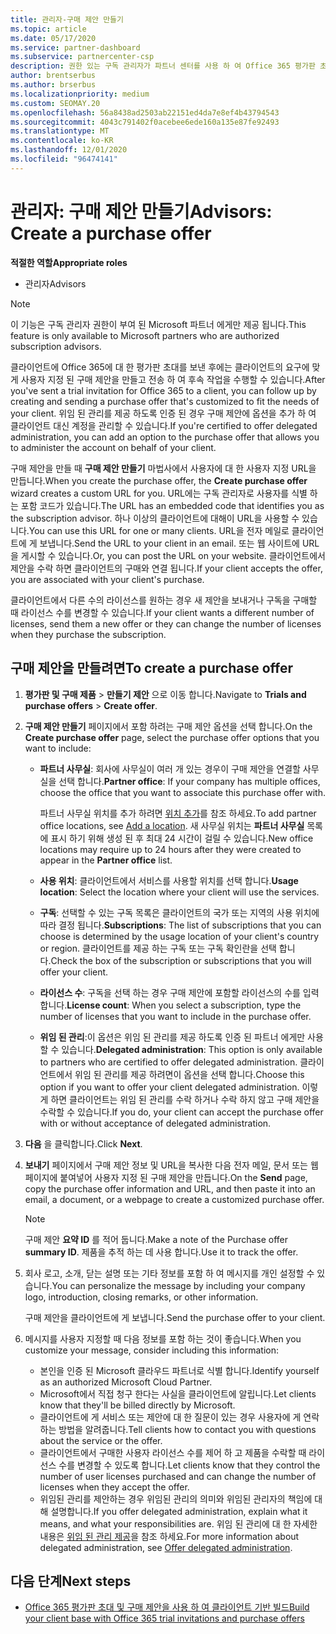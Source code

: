 ```yaml
---
title: 관리자-구매 제안 만들기
ms.topic: article
ms.date: 05/17/2020
ms.service: partner-dashboard
ms.subservice: partnercenter-csp
description: 권한 있는 구독 관리자가 파트너 센터를 사용 하 여 Office 365 평가판 초대에 포함할 구매 제안 및 사용자 지정 URL을 만드는 방법을 알아보세요.
author: brentserbus
ms.author: brserbus
ms.localizationpriority: medium
ms.custom: SEOMAY.20
ms.openlocfilehash: 56a8438ad2503ab22151ed4da7e8ef4b43794543
ms.sourcegitcommit: 4043c791402f0acebee6ede160a135e87fe92493
ms.translationtype: MT
ms.contentlocale: ko-KR
ms.lasthandoff: 12/01/2020
ms.locfileid: "96474141"
---
```

# <a name="advisors-create-a-purchase-offer"></a><span data-ttu-id="c2ab1-103">관리자: 구매 제안 만들기</span><span class="sxs-lookup"><span data-stu-id="c2ab1-103">Advisors: Create a purchase offer</span></span>

 
<span data-ttu-id="c2ab1-104">**적절한 역할**</span><span class="sxs-lookup"><span data-stu-id="c2ab1-104">**Appropriate roles**</span></span>

- <span data-ttu-id="c2ab1-105">관리자</span><span class="sxs-lookup"><span data-stu-id="c2ab1-105">Advisors</span></span>


> [!NOTE]
> <span data-ttu-id="c2ab1-106">이 기능은 구독 관리자 권한이 부여 된 Microsoft 파트너 에게만 제공 됩니다.</span><span class="sxs-lookup"><span data-stu-id="c2ab1-106">This feature is only available to Microsoft partners who are authorized subscription advisors.</span></span>

<span data-ttu-id="c2ab1-107">클라이언트에 Office 365에 대 한 평가판 초대를 보낸 후에는 클라이언트의 요구에 맞게 사용자 지정 된 구매 제안을 만들고 전송 하 여 후속 작업을 수행할 수 있습니다.</span><span class="sxs-lookup"><span data-stu-id="c2ab1-107">After you've sent a trial invitation for Office 365 to a client, you can follow up by creating and sending a purchase offer that's customized to fit the needs of your client.</span></span> <span data-ttu-id="c2ab1-108">위임 된 관리를 제공 하도록 인증 된 경우 구매 제안에 옵션을 추가 하 여 클라이언트 대신 계정을 관리할 수 있습니다.</span><span class="sxs-lookup"><span data-stu-id="c2ab1-108">If you're certified to offer delegated administration, you can add an option to the purchase offer that allows you to administer the account on behalf of your client.</span></span>

<span data-ttu-id="c2ab1-109">구매 제안을 만들 때 **구매 제안 만들기** 마법사에서 사용자에 대 한 사용자 지정 URL을 만듭니다.</span><span class="sxs-lookup"><span data-stu-id="c2ab1-109">When you create the purchase offer, the **Create purchase offer** wizard creates a custom URL for you.</span></span> <span data-ttu-id="c2ab1-110">URL에는 구독 관리자로 사용자를 식별 하는 포함 코드가 있습니다.</span><span class="sxs-lookup"><span data-stu-id="c2ab1-110">The URL has an embedded code that identifies you as the subscription advisor.</span></span> <span data-ttu-id="c2ab1-111">하나 이상의 클라이언트에 대해이 URL을 사용할 수 있습니다.</span><span class="sxs-lookup"><span data-stu-id="c2ab1-111">You can use this URL for one or many clients.</span></span> <span data-ttu-id="c2ab1-112">URL을 전자 메일로 클라이언트에 게 보냅니다.</span><span class="sxs-lookup"><span data-stu-id="c2ab1-112">Send the URL to your client in an email.</span></span> <span data-ttu-id="c2ab1-113">또는 웹 사이트에 URL을 게시할 수 있습니다.</span><span class="sxs-lookup"><span data-stu-id="c2ab1-113">Or, you can post the URL on your website.</span></span> <span data-ttu-id="c2ab1-114">클라이언트에서 제안을 수락 하면 클라이언트의 구매와 연결 됩니다.</span><span class="sxs-lookup"><span data-stu-id="c2ab1-114">If your client accepts the offer, you are associated with your client's purchase.</span></span>

<span data-ttu-id="c2ab1-115">클라이언트에서 다른 수의 라이선스를 원하는 경우 새 제안을 보내거나 구독을 구매할 때 라이선스 수를 변경할 수 있습니다.</span><span class="sxs-lookup"><span data-stu-id="c2ab1-115">If your client wants a different number of licenses, send them a new offer or they can change the number of licenses when they purchase the subscription.</span></span>

## <a name="to-create-a-purchase-offer"></a><span data-ttu-id="c2ab1-116">구매 제안을 만들려면</span><span class="sxs-lookup"><span data-stu-id="c2ab1-116">To create a purchase offer</span></span>

1. <span data-ttu-id="c2ab1-117">**평가판 및 구매 제품**  >  **만들기 제안** 으로 이동 합니다.</span><span class="sxs-lookup"><span data-stu-id="c2ab1-117">Navigate to **Trials and purchase offers** > **Create offer**.</span></span>

2. <span data-ttu-id="c2ab1-118">**구매 제안 만들기** 페이지에서 포함 하려는 구매 제안 옵션을 선택 합니다.</span><span class="sxs-lookup"><span data-stu-id="c2ab1-118">On the **Create purchase offer** page, select the purchase offer options that you want to include:</span></span>

    - <span data-ttu-id="c2ab1-119">**파트너 사무실**: 회사에 사무실이 여러 개 있는 경우이 구매 제안을 연결할 사무실을 선택 합니다.</span><span class="sxs-lookup"><span data-stu-id="c2ab1-119">**Partner office**: If your company has multiple offices, choose the office that you want to associate this purchase offer with.</span></span>

        <span data-ttu-id="c2ab1-120">파트너 사무실 위치를 추가 하려면 [위치 추가](manage-locations.md)를 참조 하세요.</span><span class="sxs-lookup"><span data-stu-id="c2ab1-120">To add partner office locations, see [Add a location](manage-locations.md).</span></span> <span data-ttu-id="c2ab1-121">새 사무실 위치는 **파트너 사무실** 목록에 표시 하기 위해 생성 된 후 최대 24 시간이 걸릴 수 있습니다.</span><span class="sxs-lookup"><span data-stu-id="c2ab1-121">New office locations may require up to 24 hours after they were created to appear in the **Partner office** list.</span></span>

    - <span data-ttu-id="c2ab1-122">**사용 위치**: 클라이언트에서 서비스를 사용할 위치를 선택 합니다.</span><span class="sxs-lookup"><span data-stu-id="c2ab1-122">**Usage location**: Select the location where your client will use the services.</span></span>
    - <span data-ttu-id="c2ab1-123">**구독**: 선택할 수 있는 구독 목록은 클라이언트의 국가 또는 지역의 사용 위치에 따라 결정 됩니다.</span><span class="sxs-lookup"><span data-stu-id="c2ab1-123">**Subscriptions**: The list of subscriptions that you can choose is determined by the usage location of your client's country or region.</span></span> <span data-ttu-id="c2ab1-124">클라이언트를 제공 하는 구독 또는 구독 확인란을 선택 합니다.</span><span class="sxs-lookup"><span data-stu-id="c2ab1-124">Check the box of the subscription or subscriptions that you will offer your client.</span></span>
    - <span data-ttu-id="c2ab1-125">**라이선스 수**: 구독을 선택 하는 경우 구매 제안에 포함할 라이선스의 수를 입력 합니다.</span><span class="sxs-lookup"><span data-stu-id="c2ab1-125">**License count**: When you select a subscription, type the number of licenses that you want to include in the purchase offer.</span></span>
    - <span data-ttu-id="c2ab1-126">**위임 된 관리**:이 옵션은 위임 된 관리를 제공 하도록 인증 된 파트너 에게만 사용할 수 있습니다.</span><span class="sxs-lookup"><span data-stu-id="c2ab1-126">**Delegated administration**: This option is only available to partners who are certified to offer delegated administration.</span></span> <span data-ttu-id="c2ab1-127">클라이언트에서 위임 된 관리를 제공 하려면이 옵션을 선택 합니다.</span><span class="sxs-lookup"><span data-stu-id="c2ab1-127">Choose this option if you want to offer your client delegated administration.</span></span> <span data-ttu-id="c2ab1-128">이렇게 하면 클라이언트는 위임 된 관리를 수락 하거나 수락 하지 않고 구매 제안을 수락할 수 있습니다.</span><span class="sxs-lookup"><span data-stu-id="c2ab1-128">If you do, your client can accept the purchase offer with or without acceptance of delegated administration.</span></span>

3. <span data-ttu-id="c2ab1-129">**다음** 을 클릭합니다.</span><span class="sxs-lookup"><span data-stu-id="c2ab1-129">Click **Next**.</span></span>

4. <span data-ttu-id="c2ab1-130">**보내기** 페이지에서 구매 제안 정보 및 URL을 복사한 다음 전자 메일, 문서 또는 웹 페이지에 붙여넣어 사용자 지정 된 구매 제안을 만듭니다.</span><span class="sxs-lookup"><span data-stu-id="c2ab1-130">On the **Send** page, copy the purchase offer information and URL, and then paste it into an email, a document, or a webpage to create a customized purchase offer.</span></span>

    > [!NOTE]
    > <span data-ttu-id="c2ab1-131">구매 제안 **요약 ID** 를 적어 둡니다.</span><span class="sxs-lookup"><span data-stu-id="c2ab1-131">Make a note of the Purchase offer **summary ID**.</span></span> <span data-ttu-id="c2ab1-132">제품을 추적 하는 데 사용 합니다.</span><span class="sxs-lookup"><span data-stu-id="c2ab1-132">Use it to track the offer.</span></span>

5. <span data-ttu-id="c2ab1-133">회사 로고, 소개, 닫는 설명 또는 기타 정보를 포함 하 여 메시지를 개인 설정할 수 있습니다.</span><span class="sxs-lookup"><span data-stu-id="c2ab1-133">You can personalize the message by including your company logo, introduction, closing remarks, or other information.</span></span>

    <span data-ttu-id="c2ab1-134">구매 제안을 클라이언트에 게 보냅니다.</span><span class="sxs-lookup"><span data-stu-id="c2ab1-134">Send the purchase offer to your client.</span></span>

6. <span data-ttu-id="c2ab1-135">메시지를 사용자 지정할 때 다음 정보를 포함 하는 것이 좋습니다.</span><span class="sxs-lookup"><span data-stu-id="c2ab1-135">When you customize your message, consider including this information:</span></span>

    - <span data-ttu-id="c2ab1-136">본인을 인증 된 Microsoft 클라우드 파트너로 식별 합니다.</span><span class="sxs-lookup"><span data-stu-id="c2ab1-136">Identify yourself as an authorized Microsoft Cloud Partner.</span></span>
    - <span data-ttu-id="c2ab1-137">Microsoft에서 직접 청구 한다는 사실을 클라이언트에 알립니다.</span><span class="sxs-lookup"><span data-stu-id="c2ab1-137">Let clients know that they'll be billed directly by Microsoft.</span></span>
    - <span data-ttu-id="c2ab1-138">클라이언트에 게 서비스 또는 제안에 대 한 질문이 있는 경우 사용자에 게 연락 하는 방법을 알려줍니다.</span><span class="sxs-lookup"><span data-stu-id="c2ab1-138">Tell clients how to contact you with questions about the service or the offer.</span></span>
    - <span data-ttu-id="c2ab1-139">클라이언트에서 구매한 사용자 라이선스 수를 제어 하 고 제품을 수락할 때 라이선스 수를 변경할 수 있도록 합니다.</span><span class="sxs-lookup"><span data-stu-id="c2ab1-139">Let clients know that they control the number of user licenses purchased and can change the number of licenses when they accept the offer.</span></span>
    - <span data-ttu-id="c2ab1-140">위임된 관리를 제안하는 경우 위임된 관리의 의미와 위임된 관리자의 책임에 대해 설명합니다.</span><span class="sxs-lookup"><span data-stu-id="c2ab1-140">If you offer delegated administration, explain what it means, and what your responsibilities are.</span></span> <span data-ttu-id="c2ab1-141">위임 된 관리에 대 한 자세한 내용은 [위임 된 관리 제공](customers-revoke-admin-privileges.md)을 참조 하세요.</span><span class="sxs-lookup"><span data-stu-id="c2ab1-141">For more information about delegated administration, see [Offer delegated administration](customers-revoke-admin-privileges.md).</span></span>

## <a name="next-steps"></a><span data-ttu-id="c2ab1-142">다음 단계</span><span class="sxs-lookup"><span data-stu-id="c2ab1-142">Next steps</span></span>

- [<span data-ttu-id="c2ab1-143">Office 365 평가판 초대 및 구매 제안을 사용 하 여 클라이언트 기반 빌드</span><span class="sxs-lookup"><span data-stu-id="c2ab1-143">Build your client base with Office 365 trial invitations and purchase offers</span></span>](advisors-build-your-business.md)